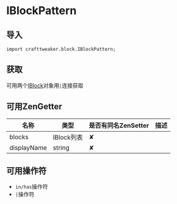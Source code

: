 # IBlockPattern

## 导入

`import crafttweaker.block.IBlockPattern;`

## 获取

可用两个[IBlock](https://youyi580.gitbook.io/zentutorial/crafttweaker-lib/block/iblock)对象用`|`连接获取

## 可用ZenGetter

| 名称 | 类型 | 是否有同名ZenSetter | 描述 |
|-----|------|------|------|
|blocks|IBlock列表|✘||
|displayName|string|✘||

## 可用操作符

* `in/has`操作符
* `|`操作符
